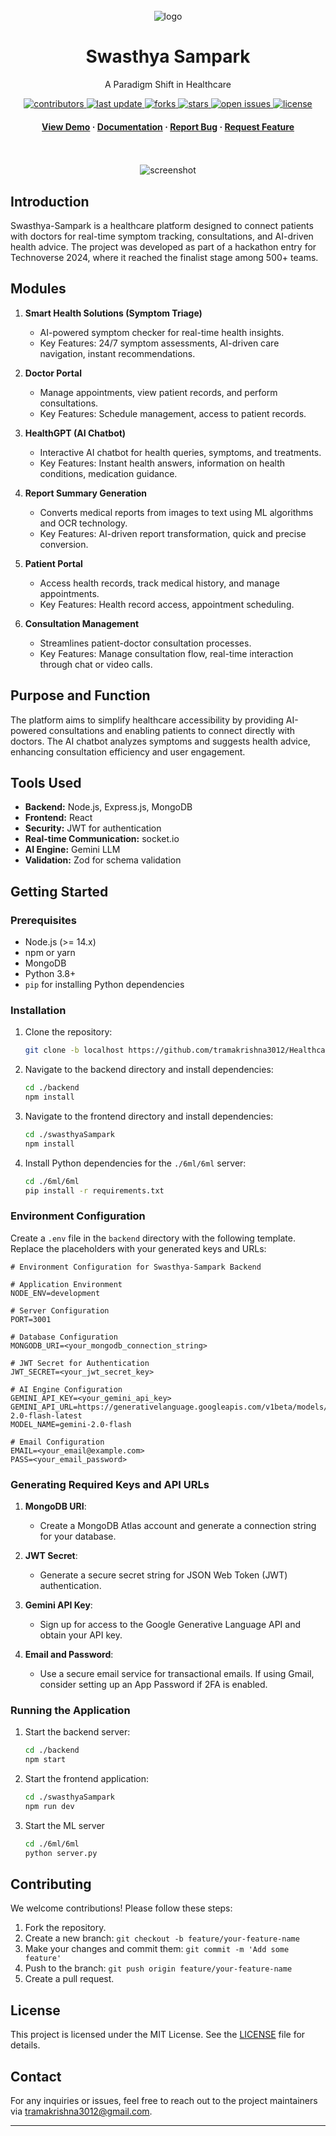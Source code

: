 <br/>
<div align="center">

  <img src="swasthyaSampark/public/assets/swasthya%20sampark%20readme.svg" alt="logo" width="auto" height="auto" />
  <h1>Swasthya Sampark</h1>

  <p>
    A Paradigm Shift in Healthcare
  </p>


<!-- Badges -->
<p>
  <a href="https://github.com/tramakrishna3012/Healthcare_Chatbot/graphs/contributors">
    <img src="https://img.shields.io/github/contributors/tramakrishna3012/Healthcare_Chatbot" alt="contributors" />
  </a>
  <a href="">
    <img src="https://img.shields.io/github/last-commit/tramakrishna3012/Healthcare_Chatbot" alt="last update" />
  </a>
  <a href="https://github.com/tramakrishna3012/Healthcare_Chatbot/network/members">
    <img src="https://img.shields.io/github/forks/tramakrishna3012/Healthcare_Chatbot" alt="forks" />
  </a>
  <a href="https://github.com/tramakrishna3012/Healthcare_Chatbot/stargazers">
    <img src="https://img.shields.io/github/stars/tramakrishna3012/Healthcare_Chatbot" alt="stars" />
  </a>
  <a href="https://github.com/tramakrishna3012/Healthcare_Chatbot/issues/">
    <img src="https://img.shields.io/github/issues/tramakrishna3012/Healthcare_Chatbot" alt="open issues" />
  </a>
  <a href="https://github.com/tramakrishna3012/Healthcare_Chatbot/blob/master/LICENSE.txt">
    <img src="https://img.shields.io/github/license/tramakrishna3012/Healthcare_Chatbot" alt="license" />
  </a>
</p>

<h4>
    <a href="https://drive.google.com/file/d/1v0I85PBp8XpNoFWS9Z-NxnL2xfkxgz2L/view?usp=sharing">View Demo</a>
  <span> · </span>
    <a href="https://github.com/tramakrishna3012/Healthcare_Chatbot">Documentation</a>
  <span> · </span>
    <a href="https://github.com/tramakrishna3012/Healthcare_Chatbot/issues/">Report Bug</a>
  <span> · </span>
    <a href="https://github.com/tramakrishna3012/Healthcare_Chatbot/issues/">Request Feature</a>
  </h4>
</div>

<br />

<br/>
<div align="center"> 
  
  <img src="/swasthyaSampark/public/assets/homepage%20ss.svg" alt="screenshot" />
</div>

## Introduction

Swasthya-Sampark is a healthcare platform designed to connect patients with doctors for real-time symptom tracking, consultations, and AI-driven health advice. The project was developed as part of a hackathon entry for Technoverse 2024, where it reached the finalist stage among 500+ teams.

## Modules

1. **Smart Health Solutions (Symptom Triage)**
    - AI-powered symptom checker for real-time health insights.
    - Key Features: 24/7 symptom assessments, AI-driven care navigation, instant recommendations.

2. **Doctor Portal**
    - Manage appointments, view patient records, and perform consultations.
    - Key Features: Schedule management, access to patient records.

3. **HealthGPT (AI Chatbot)**
    - Interactive AI chatbot for health queries, symptoms, and treatments.
    - Key Features: Instant health answers, information on health conditions, medication guidance.

4. **Report Summary Generation**
    - Converts medical reports from images to text using ML algorithms and OCR technology.
    - Key Features: AI-driven report transformation, quick and precise conversion.

5. **Patient Portal**
    - Access health records, track medical history, and manage appointments.
    - Key Features: Health record access, appointment scheduling.

6. **Consultation Management**
    - Streamlines patient-doctor consultation processes.
    - Key Features: Manage consultation flow, real-time interaction through chat or video calls.

## Purpose and Function

The platform aims to simplify healthcare accessibility by providing AI-powered consultations and enabling patients to connect directly with doctors. The AI chatbot analyzes symptoms and suggests health advice, enhancing consultation efficiency and user engagement.

## Tools Used

- **Backend:** Node.js, Express.js, MongoDB
- **Frontend:** React
- **Security:** JWT for authentication
- **Real-time Communication:** socket.io
- **AI Engine:** Gemini LLM
- **Validation:** Zod for schema validation

## Getting Started

### Prerequisites

- Node.js (>= 14.x)
- npm or yarn
- MongoDB
- Python 3.8+
- `pip` for installing Python dependencies

### Installation

1. Clone the repository:
   ```bash
   git clone -b localhost https://github.com/tramakrishna3012/Healthcare_Chatbot.git
   ```
2. Navigate to the backend directory and install dependencies:
   ```bash
   cd ./backend
   npm install
   ```
3. Navigate to the frontend directory and install dependencies:
   ```bash
   cd ./swasthyaSampark
   npm install
   ```
4. Install Python dependencies for the `./6ml/6ml` server:
   ```bash
   cd ./6ml/6ml
   pip install -r requirements.txt

   ```

### Environment Configuration

Create a `.env` file in the `backend` directory with the following template. Replace the placeholders with your generated keys and URLs:

```env
# Environment Configuration for Swasthya-Sampark Backend

# Application Environment
NODE_ENV=development

# Server Configuration
PORT=3001

# Database Configuration
MONGODB_URI=<your_mongodb_connection_string>

# JWT Secret for Authentication
JWT_SECRET=<your_jwt_secret_key>

# AI Engine Configuration
GEMINI_API_KEY=<your_gemini_api_key>
GEMINI_API_URL=https://generativelanguage.googleapis.com/v1beta/models/gemini-2.0-flash-latest
MODEL_NAME=gemini-2.0-flash

# Email Configuration
EMAIL=<your_email@example.com>
PASS=<your_email_password>
```

### Generating Required Keys and API URLs

1. **MongoDB URI**:
    - Create a MongoDB Atlas account and generate a connection string for your database.

2. **JWT Secret**:
    - Generate a secure secret string for JSON Web Token (JWT) authentication.

3. **Gemini API Key**:
    - Sign up for access to the Google Generative Language API and obtain your API key.

4. **Email and Password**:
    - Use a secure email service for transactional emails. If using Gmail, consider setting up an App Password if 2FA is enabled.

### Running the Application

1. Start the backend server:
   ```bash
   cd ./backend
   npm start
   ```
2. Start the frontend application:
   ```bash
   cd ./swasthyaSampark
   npm run dev
   ```
3. Start the ML server
   ```bash
   cd ./6ml/6ml
   python server.py
   ```

## Contributing

We welcome contributions! Please follow these steps:

1. Fork the repository.
2. Create a new branch: `git checkout -b feature/your-feature-name`
3. Make your changes and commit them: `git commit -m 'Add some feature'`
4. Push to the branch: `git push origin feature/your-feature-name`
5. Create a pull request.

## License

This project is licensed under the MIT License. See the [LICENSE](LICENSE.txt) file for details.

## Contact

For any inquiries or issues, feel free to reach out to the project maintainers via [tramakrishna3012@gmail.com](mailto:tramakrishna3012@gmail.com).

---


